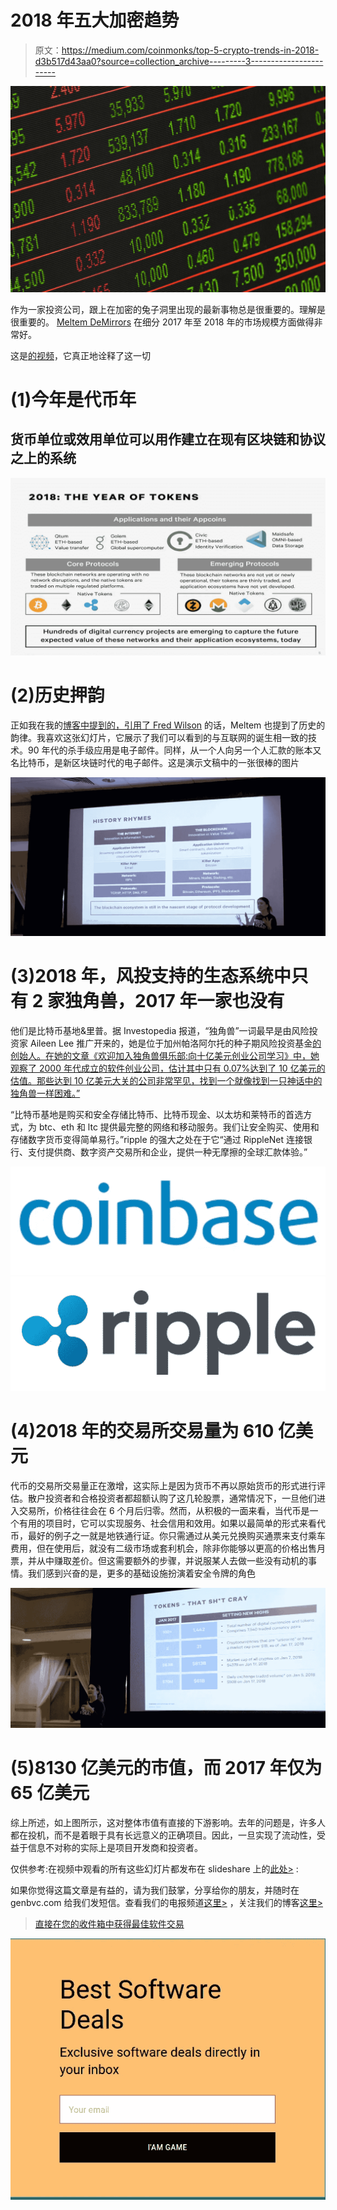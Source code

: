 # 2018 年五大加密趋势

> 原文：<https://medium.com/coinmonks/top-5-crypto-trends-in-2018-d3b517d43aa0?source=collection_archive---------3----------------------->

![](img/8f99ab06dec5b78e2ba43bd386ec1e1f.png)

作为一家投资公司，跟上在加密的兔子洞里出现的最新事物总是很重要的。理解是很重要的。 [Meltem DeMirrors](https://www.youtube.com/watch?v=nUhaQIT1wfI) 在细分 2017 年至 2018 年的市场规模方面做得非常好。

这是[的视频](https://www.youtube.com/watch?v=nUhaQIT1wfI)，它真正地诠释了这一切

# (1)今年是代币年

## 货币单位或效用单位可以用作建立在现有区块链和协议之上的系统

![](img/691a0ac807a747448d5b6565bff616e9.png)

# (2)历史押韵

正如我在我的[博客中提到的，引用了 Fred Wilson](/coinmonks/fred-wilson-union-square-ventures-thinks-the-internet-rhymes-with-blockchain-c36ae1d38b21) 的话，Meltem 也提到了历史的韵律。我喜欢这张幻灯片，它展示了我们可以看到的与互联网的诞生相一致的技术。90 年代的杀手级应用是电子邮件。同样，从一个人向另一个人汇款的账本又名比特币，是新区块链时代的电子邮件。这是演示文稿中的一张很棒的图片

![](img/6bee00dde06ae6857bdef78a03e528b3.png)

# (3)2018 年，风投支持的生态系统中只有 2 家独角兽，2017 年一家也没有

他们是比特币基地&里普。据 Investopedia 报道，“独角兽”一词最早是由风险投资家 Aileen Lee 推广开来的，她是位于加州帕洛阿尔托的种子期风险投资基金[的创始人。在她的文章《欢迎加入独角兽俱乐部:向十亿美元创业公司学习》中，她观察了 2000 年代成立的软件创业公司，估计其中只有 0.07%达到了 10 亿美元的估值。那些达到 10 亿美元大关的公司非常罕见，找到一个就像找到一只神话中的独角兽一样困难。”](https://www.investopedia.com/terms/v/vcfund.asp)

“比特币基地是购买和安全存储比特币、比特币现金、以太坊和莱特币的首选方式，为 btc、eth 和 ltc 提供最完整的网络和移动服务。我们让安全购买、使用和存储数字货币变得简单易行。”ripple 的强大之处在于它“通过 RippleNet 连接银行、支付提供商、数字资产交易所和企业，提供一种无摩擦的全球汇款体验。”

![](img/0e24a4c48adf8cebd11b8903cd0e1cc3.png)![](img/9394e74c813dfbcecda27eb30aa416e3.png)

# (4)2018 年的交易所交易量为 610 亿美元

代币的交易所交易量正在激增，这实际上是因为货币不再以原始货币的形式进行评估。散户投资者和合格投资者都超额认购了这几轮股票，通常情况下，一旦他们进入交易所，价格往往会在 6 个月后归零。然而，从积极的一面来看，当代币是一个有用的项目时，它可以实现服务、社会信用和效用。如果以最简单的形式来看代币，最好的例子之一就是地铁通行证。你只需通过从美元兑换购买通票来支付乘车费用，但在使用后，就没有二级市场或套利机会，除非你能够以更高的价格出售月票，并从中赚取差价。但这需要额外的步骤，并说服某人去做一些没有动机的事情。我们感到兴奋的是，更多的基础设施扮演着安全令牌的角色

![](img/14ac237784c23909bdde0dac7423c62d.png)

# (5)8130 亿美元的市值，而 2017 年仅为 65 亿美元

综上所述，如上图所示，这对整体市值有直接的下游影响。去年的问题是，许多人都在投机，而不是着眼于具有长远意义的正确项目。因此，一旦实现了流动性，受益于信息不对称的实际上是项目开发商和投资者。

仅供参考:在视频中观看的所有这些幻灯片都发布在 slideshare 上的[此处>](https://www.slideshare.net/DCGCo/venture-capital-is-dead-how-blockchain-tech-cryptocurrencies-and-tokens-are-changing-capital-formation?ref=https://www.slideshare.net/DCGCo) :

如果你觉得这篇文章是有益的，请为我们鼓掌，分享给你的朋友，并随时在 genbvc.com 给我们发短信。查看我们的电报频道[这里>](https://t.me/genesisblockholdings) ，关注我们的博客[这里>](/@genblockfund)

> [直接在您的收件箱中获得最佳软件交易](https://coincodecap.com/?utm_source=coinmonks)

[![](img/7c0b3dfdcbfea594cc0ae7d4f9bf6fcb.png)](https://coincodecap.com/?utm_source=coinmonks)